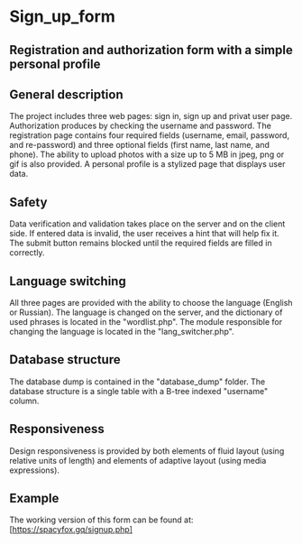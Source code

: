 # Sign_up_form

Registration and authorization form with a simple personal profile
-----------------------------------

General description
-----------------------------------
The project includes three web pages: sign in, sign up and privat user page. Authorization produces by checking the username and password. The registration page contains four required fields (username, email, password, and re-password) and three optional fields (first name, last name, and phone). The ability to upload photos with a size up to 5 MB in jpeg, png or gif is also provided. A personal profile is a stylized page that displays user data.

Safety
-----------------------------------
Data verification and validation takes place on the server and on the client side. If entered data is invalid, the user receives a hint that will help fix it. The submit button remains blocked until the required fields are filled in correctly.

Language switching
-----------------------------------
All three pages are provided with the ability to choose the language (English or Russian). The language is changed on the server, and the dictionary of used phrases is located in the "wordlist.php". The module responsible for changing the language is located in the "lang_switcher.php".

Database structure
-----------------------------------
The database dump is contained in the "database_dump" folder. The database structure is a single table with a B-tree indexed "username" column.

Responsiveness
-----------------------------------
Design responsiveness is provided by both elements of fluid layout (using relative units of length) and elements of adaptive layout (using media expressions).

Example
-----------------------------------
The working version of this form can be found at: [https://spacyfox.gq/signup.php]
